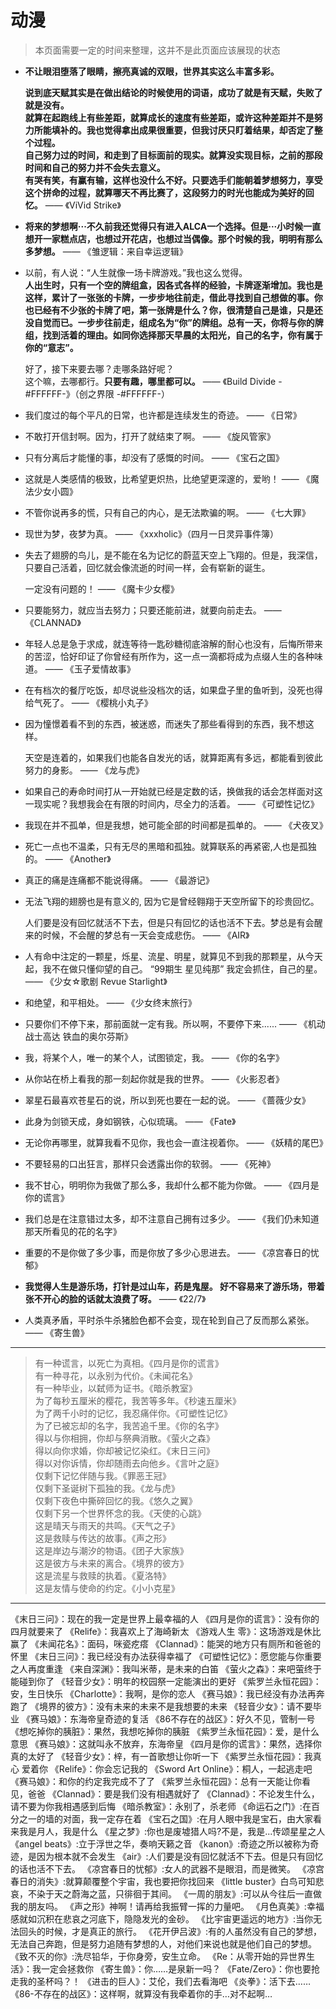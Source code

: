 # 动漫

> 本页面需要一定的时间来整理，这并不是此页面应该展现的状态

* **不让眼泪堕落了眼睛，擦亮真诚的双眼，世界其实这么丰富多彩。**

  **说到底天赋其实是在做出结论的时候使用的词语，成功了就是有天赋，失败了就是没有。**  
  **就算在起跑线上有些差距，就算成长的速度有些差距，或许这种差距并不是努力所能填补的。我也觉得拿出成果很重要，但我讨厌只盯着结果，却否定了整个过程。**  
  **自己努力过的时间，和走到了目标面前的现实。就算没实现目标，之前的那段时间和自己的努力并不会失去意义。**  
  **有哭有笑，有赢有输，这样也没什么不好。只要选手们能朝着梦想努力，享受这个拼命的过程，就算哪天不再比赛了，这段努力的时光也能成为美好的回忆。**
—— 《ViVid Strike》

* **将来的梦想啊···不久前我还觉得只有进入ALCA一个选择。但是···小时候一直想开一家糕点店，也想过开花店，也想过当偶像。那个时候的我，明明有那么多梦想。**
—— 《雏逻辑：来自幸运逻辑》

* 以前，有人说：“人生就像一场卡牌游戏。”我也这么觉得。  
  **人出生时，只有一个空的牌组盒，因各式各样的经验，卡牌逐渐增加。我也是这样，累计了一张张的卡牌，一步步地往前走，借此寻找到自己想做的事。你也已经有不少张的卡牌了吧，第一张牌是什么？你，很清楚自己是谁，只是还没自觉而已。一步步往前走，组成名为“你”的牌组。总有一天，你将与你的牌组，找到活着的理由。如同你选择那天早晨的太阳光，自己的名字，你有属于你的“意志”。**  
  
  好了，接下来要去哪？走哪条路好呢？  
  这个嘛，去哪都行。**只要有趣，哪里都可以。**
—— 《Build Divide -#FFFFFF-》（创之界限 -#FFFFFF-）

* 我们度过的每个平凡的日常，也许都是连续发生的奇迹。 
—— 《日常》

* 不敢打开信封啊。因为，打开了就结束了啊。
—— 《旋风管家》

* 只有分离后才能懂的事，却没有了感慨的时间。
—— 《宝石之国》

* 这就是人类感情的极致，比希望更炽热，比绝望更深邃的，爱哟！
—— 《魔法少女小圆》

* 不管你说再多的慌，只有自己的内心，是无法欺骗的啊。
—— 《七大罪》

* 现世为梦，夜梦为真。
—— 《xxxholic》（四月一日灵异事件簿）

* 失去了翅膀的鸟儿，是不能在名为记忆的蔚蓝天空上飞翔的。但是，我深信，只要自己活着，回忆就会像流逝的时间一样，会有崭新的诞生。
  
  一定没有问题的！
—— 《魔卡少女樱》

* 只要能努力，就应当去努力；只要还能前进，就要向前走去。
—— 《CLANNAD》

* 年轻人总是急于求成，就连等待一匙砂糖彻底溶解的耐心也没有，后悔所带来的苦涩，恰好印证了你曾经有所作为，这一点一滴都将成为点缀人生的各种味道。
—— 《玉子爱情故事》

* 在有档次的餐厅吃饭，却尽说些没档次的话，如果盘子里的鱼听到，没死也得给气死了。
—— 《樱桃小丸子》

* 因为憧憬着看不到的东西，被迷惑，而迷失了那些看得到的东西，我不想这样。

  天空是连着的，如果我们也能各自发光的话，就算距离有多远，都能看到彼此努力的身影。
—— 《龙与虎》

* 如果自己的寿命时间打从一开始就已经是定数的话，换做我的话会怎样面对这一现实呢？我想我会在有限的时间内，尽全力的活着。
—— 《可塑性记忆》

* 我现在并不孤单，但是我想，她可能全部的时间都是孤单的。
—— 《犬夜叉》

* 死亡一点也不温柔，只有无尽的黑暗和孤独。就算联系的再紧密,人也是孤独的。
—— 《Another》

* 真正的痛是连痛都不能说得痛。
—— 《最游记》

* 无法飞翔的翅膀也是有意义的, 因为它是曾经翱翔于天空所留下的珍贵回忆。

  人们要是没有回忆就活不下去，但是只有回忆的话也活不下去。梦总是有会醒来的时候，不会醒的梦总有一天会变成悲伤。
—— 《AIR》

* 人有命中注定的一颗星，烁星、流星、明星，就算见不到我的那颗星，从今天起，我不在做只懂仰望的自己。
  “99期生 星见纯那” 我定会抓住，自己的星。
—— 《少女☆歌剧 Revue Starlight》

* 和绝望，和平相处。
—— 《少女终末旅行》

* 只要你们不停下来，那前面就一定有我。所以啊，不要停下来......
—— 《机动战士高达 铁血的奥尔芬斯》

* 我，将某个人，唯一的某个人，试图锁定，我。
—— 《你的名字》

* 从你站在桥上看我的那一刻起你就是我的世界。
—— 《火影忍者》

* 翠星石最喜欢苍星石的说，所以到死也要在一起的说。
—— 《蔷薇少女》

* 此身为剑锁天成，身如钢铁，心似琉璃。
—— 《Fate》

* 无论你再哪里，就算我看不见你，我也会一直注视着你。
—— 《妖精的尾巴》

* 不要轻易的口出狂言，那样只会透露出你的软弱。
—— 《死神》

* 我不甘心，明明你为我做了那么多，我却什么都不能为你做。
—— 《四月是你的谎言》

* 我们总是在注意错过太多，却不注意自己拥有过多少。
—— 《我们仍未知道那天所看见的花的名字》

* 重要的不是你做了多少事，而是你放了多少心思进去。
—— 《凉宫春日的忧郁》

* **我觉得人生是游乐场，打针是过山车，药是鬼屋。 好不容易来了游乐场，带着张不开心的脸的话就太浪费了呀。**
—— 《22/7》

* 人类真矛盾，平时杀牛杀猪脸色都不会变，现在轮到自己了反而那么紧张。
—— 《寄生兽》

---

>有一种谎言，以死亡为真相。《四月是你的谎言》  
>有一种寻花，以永别为代价。《未闻花名》  
>有一种毕业，以弑师为证书。《暗杀教室》  
>为了每秒五厘米的樱花，我苦等多年。《秒速五厘米》  
>为了两千小时的记忆，我忍痛伴你。《可塑性记忆》  
>为了已被忘却的名字，我苦追千里。《你的名字》  
>得以与你相拥，你却与祭典消散。《萤火之森》  
>得以向你求婚，你却被记忆染红。《末日三问》  
>得以对你诉情，你却随雨去向他乡。《言叶之庭》  
>仅剩下记忆伴随与我。《罪恶王冠》  
>仅剩下圣诞树下孤独的我。《龙与虎》  
>仅剩下夜色中撕碎回忆的我。《悠久之翼》  
>仅剩下另一个世界怀念的我。《天使的心跳》  
>这是晴天与雨天的共鸣。《天气之子》  
>这是救赎与传达的故事。《声之形》  
>这是岸边与潮汐的物语。《团子大家族》  
>这是彼方与未来的离合。《境界的彼方》  
>这是流星与救赎的执着。《夏洛特》  
>这是友情与使命的约定。《小小克星》  

---

《末日三问》：现在的我一定是世界上最幸福的人
《四月是你的谎言》：没有你的四月就要来了
《Relife》：我喜欢上了海崎新太
《游戏人生 零》：这场游戏是休比赢了
《未闻花名》：面码，咪瓷疙瘩
《Clannad》：能哭的地方只有厕所和爸爸的怀里
《末日三问》：我已经没有办法获得幸福了
《可塑性记忆》：愿您能与你重要之人再度重逢
《来自深渊》：我叫米蒂，是未来的白笛
《萤火之森》：来吧萤终于能碰到你了
《轻音少女》：明年的校园祭一定能演出的更好
《紫罗兰永恒花园》：安，生日快乐
《Charlotte》：我啊，是你的恋人
《赛马娘》：我已经没有办法再奔跑了
《境界的彼方》：没有未来的未来不是我想要的未来
《轻音少女》：请不要毕业
《赛马娘》：东海帝皇奇迹的复活
《86不存在的战区》：好久不见，管制一号
《想吃掉你的胰脏》：果然，我想吃掉你的胰脏
《紫罗兰永恒花园》：爱，是什么意思
《赛马娘》：这就叫永不放弃，东海帝皇
《四月是你的谎言》：果然，选择你真的太好了
《轻音少女》：梓，有一首歌想让你听一下
《紫罗兰永恒花园》：我真心 爱着你
《Relife》：你会忘记我的
《Sword Art Online》：桐人，一起逃走吧
《赛马娘》：和你的约定我完成不了了
《紫罗兰永恒花园》：总有一天能让你看见，爸爸
《Clannad》：要是我们没有相遇就好了
《Clannad》：不论发生什么，请不要为你我相遇感到后悔
《暗杀教室》：永别了，杀老师
《命运石之门》:在百分之一的墙的对面，我一定存在着
《宝石之国》:在月人眼中我是宝石，由大家看来我是月人，我是什么
《星之梦》:你也是废墟猎人吗?不是，我是...传颂星星之人
《angel beats》:立于浮世之华，奏响天籁之音
《kanon》:奇迹之所以被称为奇迹，是因为根本就不会发生
《air》:人们要是没有回忆就活不下去。但是只有回忆的话也活不下去。
《凉宫春日的忧郁》:女人的武器不是眼泪，而是微笑。
《凉宫春日的消失》:就算颠覆整个宇宙，我也要把你找回来
《little buster》白鸟可知悲哀，不染于天之蔚海之蓝，只徘徊于其间。
《一周的朋友》:可以从今往后一直做我的朋友吗。
《声之形》神啊！请再给我振臂一挥的力量吧。
《月色真美》:幸福感就如沉积在悲哀之河底下，隐隐发光的金砂。
《比宇宙更遥远的地方》:当你无法回头的时候，才是真正的旅行。
《花开伊吕波》:有的人虽然没有自己的梦想，无法自己奔跑，但是努力追随有梦想的人，对他们来说也就是他们自己的梦想。
《致不灭的你》:洗尽铅华，于你身旁，安生立命。
《Re：从零开始的异世界生活》：我一定会拯救你
《寄生兽》：你……是泉新一吗？
《Fate/Zero》：你也要抢走我的圣杯吗？！
《进击的巨人》：艾伦，我们去看海吧
《炎拳》：活下去……
《86-不存在的战区》：这样啊，就算没有我牵着你的手…对不起啊…
